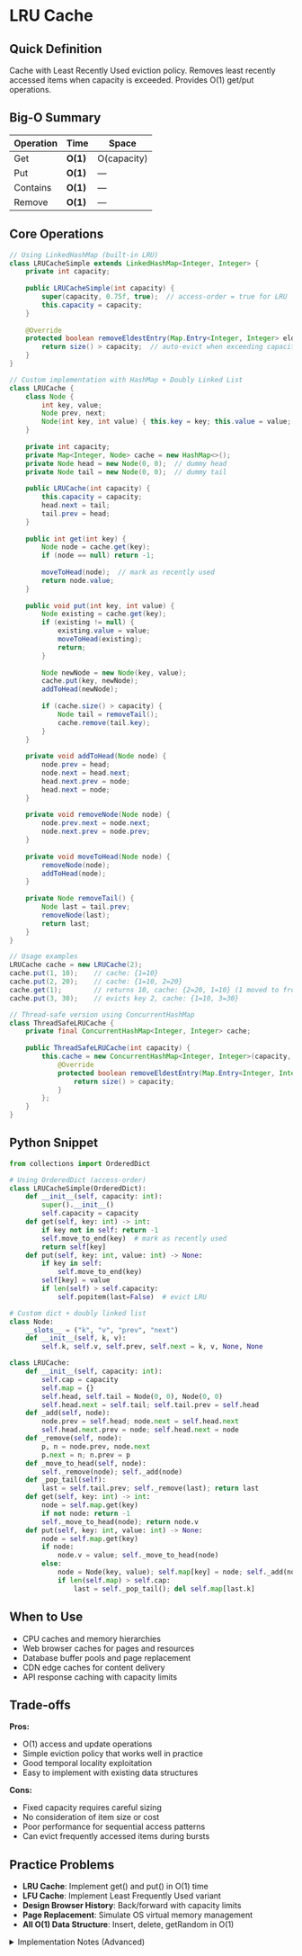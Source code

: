 # LRU Cache

## Quick Definition

Cache with Least Recently Used eviction policy. Removes least recently accessed items when capacity is exceeded. Provides O(1) get/put operations.

## Big-O Summary

| Operation | Time | Space |
|-----------|------|-------|
| Get       | **O(1)** | O(capacity) |
| Put       | **O(1)** | — |
| Contains  | **O(1)** | — |
| Remove    | **O(1)** | — |

## Core Operations

```java
// Using LinkedHashMap (built-in LRU)
class LRUCacheSimple extends LinkedHashMap<Integer, Integer> {
    private int capacity;
    
    public LRUCacheSimple(int capacity) {
        super(capacity, 0.75f, true);  // access-order = true for LRU
        this.capacity = capacity;
    }
    
    @Override
    protected boolean removeEldestEntry(Map.Entry<Integer, Integer> eldest) {
        return size() > capacity;  // auto-evict when exceeding capacity
    }
}

// Custom implementation with HashMap + Doubly Linked List
class LRUCache {
    class Node {
        int key, value;
        Node prev, next;
        Node(int key, int value) { this.key = key; this.value = value; }
    }
    
    private int capacity;
    private Map<Integer, Node> cache = new HashMap<>();
    private Node head = new Node(0, 0);  // dummy head
    private Node tail = new Node(0, 0);  // dummy tail
    
    public LRUCache(int capacity) {
        this.capacity = capacity;
        head.next = tail;
        tail.prev = head;
    }
    
    public int get(int key) {
        Node node = cache.get(key);
        if (node == null) return -1;
        
        moveToHead(node);  // mark as recently used
        return node.value;
    }
    
    public void put(int key, int value) {
        Node existing = cache.get(key);
        if (existing != null) {
            existing.value = value;
            moveToHead(existing);
            return;
        }
        
        Node newNode = new Node(key, value);
        cache.put(key, newNode);
        addToHead(newNode);
        
        if (cache.size() > capacity) {
            Node tail = removeTail();
            cache.remove(tail.key);
        }
    }
    
    private void addToHead(Node node) {
        node.prev = head;
        node.next = head.next;
        head.next.prev = node;
        head.next = node;
    }
    
    private void removeNode(Node node) {
        node.prev.next = node.next;
        node.next.prev = node.prev;
    }
    
    private void moveToHead(Node node) {
        removeNode(node);
        addToHead(node);
    }
    
    private Node removeTail() {
        Node last = tail.prev;
        removeNode(last);
        return last;
    }
}

// Usage examples
LRUCache cache = new LRUCache(2);
cache.put(1, 10);    // cache: {1=10}
cache.put(2, 20);    // cache: {1=10, 2=20}
cache.get(1);        // returns 10, cache: {2=20, 1=10} (1 moved to front)
cache.put(3, 30);    // evicts key 2, cache: {1=10, 3=30}

// Thread-safe version using ConcurrentHashMap
class ThreadSafeLRUCache {
    private final ConcurrentHashMap<Integer, Integer> cache;
    
    public ThreadSafeLRUCache(int capacity) {
        this.cache = new ConcurrentHashMap<Integer, Integer>(capacity, 0.75f, true) {
            @Override
            protected boolean removeEldestEntry(Map.Entry<Integer, Integer> eldest) {
                return size() > capacity;
            }
        };
    }
}
```

## Python Snippet

```python
from collections import OrderedDict

# Using OrderedDict (access-order)
class LRUCacheSimple(OrderedDict):
    def __init__(self, capacity: int):
        super().__init__()
        self.capacity = capacity
    def get(self, key: int) -> int:
        if key not in self: return -1
        self.move_to_end(key)  # mark as recently used
        return self[key]
    def put(self, key: int, value: int) -> None:
        if key in self:
            self.move_to_end(key)
        self[key] = value
        if len(self) > self.capacity:
            self.popitem(last=False)  # evict LRU

# Custom dict + doubly linked list
class Node:
    __slots__ = ("k", "v", "prev", "next")
    def __init__(self, k, v):
        self.k, self.v, self.prev, self.next = k, v, None, None

class LRUCache:
    def __init__(self, capacity: int):
        self.cap = capacity
        self.map = {}
        self.head, self.tail = Node(0, 0), Node(0, 0)
        self.head.next = self.tail; self.tail.prev = self.head
    def _add(self, node):
        node.prev = self.head; node.next = self.head.next
        self.head.next.prev = node; self.head.next = node
    def _remove(self, node):
        p, n = node.prev, node.next
        p.next = n; n.prev = p
    def _move_to_head(self, node):
        self._remove(node); self._add(node)
    def _pop_tail(self):
        last = self.tail.prev; self._remove(last); return last
    def get(self, key: int) -> int:
        node = self.map.get(key)
        if not node: return -1
        self._move_to_head(node); return node.v
    def put(self, key: int, value: int) -> None:
        node = self.map.get(key)
        if node:
            node.v = value; self._move_to_head(node)
        else:
            node = Node(key, value); self.map[key] = node; self._add(node)
            if len(self.map) > self.cap:
                last = self._pop_tail(); del self.map[last.k]
```

## When to Use

- CPU caches and memory hierarchies
- Web browser caches for pages and resources
- Database buffer pools and page replacement
- CDN edge caches for content delivery
- API response caching with capacity limits

## Trade-offs

**Pros:**

- O(1) access and update operations
- Simple eviction policy that works well in practice
- Good temporal locality exploitation
- Easy to implement with existing data structures

**Cons:**

- Fixed capacity requires careful sizing
- No consideration of item size or cost
- Poor performance for sequential access patterns
- Can evict frequently accessed items during bursts

## Practice Problems

- **LRU Cache**: Implement get() and put() in O(1) time
- **LFU Cache**: Implement Least Frequently Used variant
- **Design Browser History**: Back/forward with capacity limits
- **Page Replacement**: Simulate OS virtual memory management
- **All O(1) Data Structure**: Insert, delete, getRandom in O(1)

<details>
<summary>Implementation Notes (Advanced)</summary>

### LinkedHashMap Implementation

- **Built-in support**: Java's LinkedHashMap has access-order mode
- **Simplicity**: Override removeEldestEntry for automatic eviction
- **Thread safety**: Not thread-safe by default, requires external synchronization

### Custom Implementation Details

- **HashMap + Doubly Linked List**: Combines O(1) lookup with O(1) reordering
- **Dummy nodes**: Simplify boundary conditions in linked list operations
- **Move-to-front**: Recently accessed items move to head of list

### Memory Considerations

- **Node overhead**: Each cache entry requires ~32-40 bytes (key, value, pointers)
- **HashMap load factor**: Default 0.75 provides good time/space tradeoff
- **Memory fragmentation**: Frequent allocation/deallocation can fragment heap

### Performance Optimizations

- **Batch updates**: Group multiple operations to reduce overhead
- **Size-aware eviction**: Consider item size, not just count
- **Probabilistic eviction**: Random sampling for better performance at scale

### Alternative Policies

- **LFU (Least Frequently Used)**: Tracks access frequency instead of recency
- **ARC (Adaptive Replacement Cache)**: Combines LRU and LFU adaptively
- **Clock algorithm**: Approximates LRU with single bit per page

</details>
